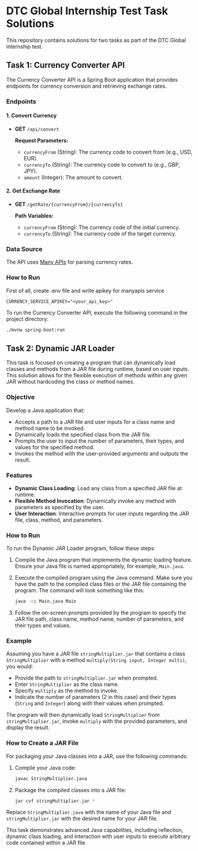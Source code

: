# DTC Global Internship Test Task Solutions

This repository contains solutions for two tasks as part of the DTC Global internship test.

## Task 1: Currency Converter API

The Currency Converter API is a Spring Boot application that provides endpoints for currency conversion and retrieving exchange rates.

### Endpoints

#### 1. Convert Currency

- **GET** `/api/convert`

  **Request Parameters:**
    - `currencyFrom` (String): The currency code to convert from (e.g., USD, EUR).
    - `currencyTo` (String): The currency code to convert to (e.g., GBP, JPY).
    - `amount` (Integer): The amount to convert.

#### 2. Get Exchange Rate

- **GET** `/getRate/{currencyFrom}/{currencyTo}`

  **Path Variables:**
    - `currencyFrom` (String): The currency code of the initial currency.
    - `currencyTo` (String): The currency code of the target currency.

### Data Source

The API uses [Many APIs](https://manyapis.com) for parsing currency rates.

### How to Run

First of all, create .env file and write apikey for manyapis service

```
CURRENCY_SERVICE_APIKEY="<your_api_key>"
```

To run the Currency Converter API, execute the following command in the project directory:

```sh
./mvnw spring-boot:run
```

## Task 2: Dynamic JAR Loader

This task is focused on creating a program that can dynamically load classes and methods from a JAR file during runtime, based on user inputs. This solution allows for the flexible execution of methods within any given JAR without hardcoding the class or method names.

### Objective

Develop a Java application that:

- Accepts a path to a JAR file and user inputs for a class name and method name to be invoked.
- Dynamically loads the specified class from the JAR file.
- Prompts the user to input the number of parameters, their types, and values for the specified method.
- Invokes the method with the user-provided arguments and outputs the result.

### Features

- **Dynamic Class Loading**: Load any class from a specified JAR file at runtime.
- **Flexible Method Invocation**: Dynamically invoke any method with parameters as specified by the user.
- **User Interaction**: Interactive prompts for user inputs regarding the JAR file, class, method, and parameters.

### How to Run

To run the Dynamic JAR Loader program, follow these steps:

1. Compile the Java program that implements the dynamic loading feature. Ensure your Java file is named appropriately, for example, `Main.java`.

2. Execute the compiled program using the Java command. Make sure you have the path to the compiled class files or the JAR file containing the program. The command will look something like this:

    ```sh
    java -cp Main.java Main
    ```
   
3. Follow the on-screen prompts provided by the program to specify the JAR file path, class name, method name, number of parameters, and their types and values.

### Example

Assuming you have a JAR file `stringMultiplier.jar` that contains a class `StringMultiplier` with a method `multiply(String input, Integer multi)`, you would:

- Provide the path to `stringMultiplier.jar` when prompted.
- Enter `StringMultiplier` as the class name.
- Specify `multiply` as the method to invoke.
- Indicate the number of parameters (2 in this case) and their types (`String` and `Integer`) along with their values when prompted.

The program will then dynamically load `StringMultiplier` from `stringMultiplier.jar`, invoke `multiply` with the provided parameters, and display the result.

### How to Create a JAR File

For packaging your Java classes into a JAR, use the following commands:

1. Compile your Java code:

    ```sh
    javac StringMultiplier.java
    ```

2. Package the compiled classes into a JAR file:

    ```sh
    jar cvf stringMultiplier.jar *
    ```

Replace `StringMultiplier.java` with the name of your Java file and `stringMultiplier.jar` with the desired name for your JAR file.

This task demonstrates advanced Java capabilities, including reflection, dynamic class loading, and interaction with user inputs to execute arbitrary code contained within a JAR file.
